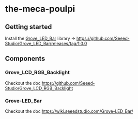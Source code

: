 # the-meca-poulpi

## Getting started

Install the [Grove_LED_Bar](https://github.com/Seeed-Studio/Grove_LED_Bar) library -> https://github.com/Seeed-Studio/Grove_LED_Bar/releases/tag/1.0.0

## Components

### Grove_LCD_RGB_Backlight
Checkout the doc https://github.com/Seeed-Studio/Grove_LCD_RGB_Backlight

### Grove-LED_Bar
Checkout the doc https://wiki.seeedstudio.com/Grove-LED_Bar/
